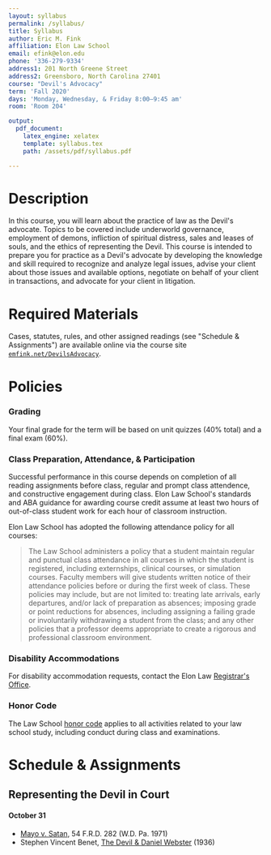 ```yaml
---
layout: syllabus
permalink: /syllabus/
title: Syllabus
author: Eric M. Fink
affiliation: Elon Law School
email: efink@elon.edu
phone: '336-279-9334'
address1: 201 North Greene Street
address2: Greensboro, North Carolina 27401
course: "Devil's Advocacy"
term: 'Fall 2020'
days: 'Monday, Wednesday, & Friday 8:00–9:45 am'
room: 'Room 204'

output: 
  pdf_document:
    latex_engine: xelatex
    template: syllabus.tex
    path: /assets/pdf/syllabus.pdf

---
```


# Description

In this course, you will learn about the practice of law as the Devil's advocate. Topics to be covered include underworld governance, employment of demons, infliction of spiritual distress, sales and leases of souls, and the ethics of representing the Devil. This course is intended to prepare you for practice as a Devil's advocate by developing the knowledge and skill required to recognize and analyze legal issues, advise your client about those issues and available options, negotiate on behalf of your client in transactions, and advocate for your client in litigation. 

# Required Materials

Cases, statutes, rules, and other assigned readings (see "Schedule & Assignments") are available online via the course site [`emfink.net/DevilsAdvocacy`](https://www.emfink.net/DevilsAdvocacy). 

# Policies 

### Grading

Your final grade for the term will be based on unit quizzes (40% total) and a final exam (60%). 

### Class Preparation, Attendance, & Participation

Successful performance in this course depends on completion of all reading assignments before class, regular and prompt class attendence, and constructive engagement during class. Elon Law School's standards and ABA guidance for awarding course credit assume at least two hours of out-of-class student work for each hour of classroom instruction. 

Elon Law School has adopted the following attendance policy for all courses: 

> The Law School administers a policy that a student maintain regular and punctual class attendance in all courses in which the student is registered, including externships, clinical courses, or simulation courses. Faculty members will give students written notice of their attendance policies before or during the first week of class. These policies may include, but are not limited to: treating late arrivals, early departures, and/or lack of preparation as absences; imposing grade or point reductions for absences, including assigning a failing grade or involuntarily withdrawing a student from the class; and any other policies that a professor deems appropriate to create a rigorous and professional classroom environment.

### Disability Accommodations 

For disability accommodation requests, contact the Elon Law [Registrar's Office](https://www.elon.edu/e/law/academics/registrar-office/index.html).  

### Honor Code 

The Law School [honor code](https://www.elon.edu/e/law/student-experience/honor-code.html) applies to all activities related to your law school study, including conduct during class and examinations. 

# Schedule & Assignments 

## Representing the Devil in Court  

#### October 31

- [Mayo v. Satan](https://www.emfink.net/akademicky/cases/Mayo_Satan), 54 F.R.D. 282 (W.D. Pa. 1971)
- Stephen Vincent Benet, [The Devil & Daniel Webster](https://www.emfink.net/akademicky/readings/Devil&DanielWebster) (1936)
